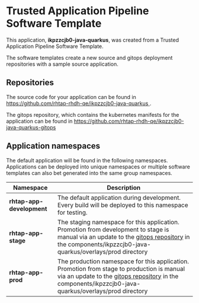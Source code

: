 # Trusted Application Pipeline Software Template

This application, **ikpzzcjb0-java-quarkus**, was created from a Trusted Application Pipeline Software Template.

The software templates create a new source and gitops deployment repositories with a sample source application. 

## Repositories

The source code for your application can be found in [https://github.com/rhtap-rhdh-qe/ikpzzcjb0-java-quarkus ](https://github.com/rhtap-rhdh-qe/ikpzzcjb0-java-quarkus ).
 
The gitops repository, which contains the kubernetes manifests for the application can be found in 
[https://github.com/rhtap-rhdh-qe/ikpzzcjb0-java-quarkus-gitops ](https://github.com/rhtap-rhdh-qe/ikpzzcjb0-java-quarkus-gitops ) 

## Application namespaces 

The default application will be found in the following namespaces. Applications can be deployed into unique namespaces or multiple software templates can also bet generated into the same group namespaces.  

|  Namespace   |  Description   |  
| -------- | -------- |   
| **rhtap-app-development** | The default application during development. Every build will be deployed to this namespace for testing. | 
| **rhtap-app-stage** | The staging namespace for this application. Promotion from development to stage is manual via an update to the [gitops repository](https://github.com/rhtap-rhdh-qe/ikpzzcjb0-java-quarkus-gitops ) in the components/ikpzzcjb0-java-quarkus/overlays/prod directory |  
| **rhtap-app-prod** | The production namespace for this application. Promotion from stage to production is manual via an update to the [gitops repository](https://github.com/rhtap-rhdh-qe/ikpzzcjb0-java-quarkus-gitops ) in the components/ikpzzcjb0-java-quarkus/overlays/prod directory | 